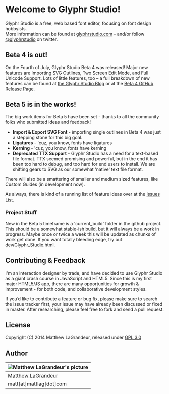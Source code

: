 # Welcome to Glyphr Studio!
Glyphr Studio is a free, web based font editor, focusing on font design hobbyists.  
More information can be found at [glyphrstudio.com](http://glyphrstudio.com) - and/or follow [@glyphrstudio](https://twitter.com/glyphrstudio) on twitter.

## Beta 4 is out!
On the Fourth of July, Glyphr Studio Beta 4 was released!  Major new features are Importing SVG Outlines, Two Screen Edit Mode, and Full Unicode Support.  Lots of little features, too – a full breakdown of new features can be found at [the Glyphr Studio Blog](http://www.glyphrstudio.com/blog) or at the [Beta 4 GitHub Release Page](https://github.com/mattlag/Glyphr-Studio/releases/tag/v0.4.0).

## Beta 5 is in the works!
The big work items for Beta 5 have been set - thanks to all the community folks who submitted ideas and feedback!
- **Import & Export SVG Font** - importing single outlines in Beta 4 was just a stepping stone for this big goal.
- **Ligatures** - 'cuz, you know, fonts have ligatures
- **Kerning** - 'cuz, you know, fonts have kerning
- **Deprecated TTX Support** - Glyphr Studio has a need for a text-based file format.  TTX seemed promising and powerful, but in the end it has been too hard to debug, and too hard for end users to install.  We are shifting gears to SVG as our somewhat 'native' text file format.

There will also be a smattering of smaller and medium sized features, like Custom Guides (in development now).

As always, there is kind of a running list of feature ideas over at the [Issues List]( https://github.com/mattlag/Glyphr-Studio/issues?labels=&page=1&state=open).

### Project Stuff
New in the Beta 5 timeframe is a 'current_build' folder in the github project.  This should be a somewhat stable-ish build, but it will always be a work in progress.  Maybe once or twice a week this will be updated as chunks of work get done.  If you want totally bleeding edge, try out dev/Glyphr_Studio.html.

## Contributing & Feedback
I'm an interaction designer by trade, and have decided to use Glyphr Studio as a giant crash course in JavaScript and HTML5.  Since this is my first major HTML5/JS app, there are many opportunities for growth & improvement - for both code, and collaborative development styles.

If you’d like to contribute a feature or bug fix, please make sure to search the issue tracker first, your issue may have already been discussed or fixed in master.  After researching, please feel free to fork and send a pull request.

## License
Copyright (C) 2014 Matthew LaGrandeur, released under [GPL 3.0](https://github.com/mattlag/Glyphr-Studio/blob/master/LICENSE-gpl-3.0.txt)

## Author
| ![Matthew LaGrandeur's picture](https://1.gravatar.com/avatar/f6f7b963adc54db7e713d7bd5f4903ec?s=70) |
|---|
| [Matthew LaGrandeur](http://mattlag.com/) |
| matt[at]mattlag[dot]com |



